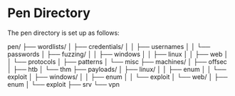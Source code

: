 Pen Directory
=========


The pen directory is set up as follows:

pen/
├── wordlists/
│   ├── credentials/
│   │   ├── usernames
│   │   └── passwords
│   ├── fuzzing/
│   │   ├── windows
│   │   ├── linux
│   │   ├── web
│   │   └── protocols
│   ├── patterns
│   └── misc
├── machines/
│   ├── offsec
│   ├── htb
│   └── thm
├── payloads/
│   ├── linux/
│   │   ├── enum
│   │   └── exploit
│   ├── windows/
│   │   ├── enum
│   │   └── exploit
│   └── web/
│       ├── enum
│       └── exploit
├── srv
└── vpn

